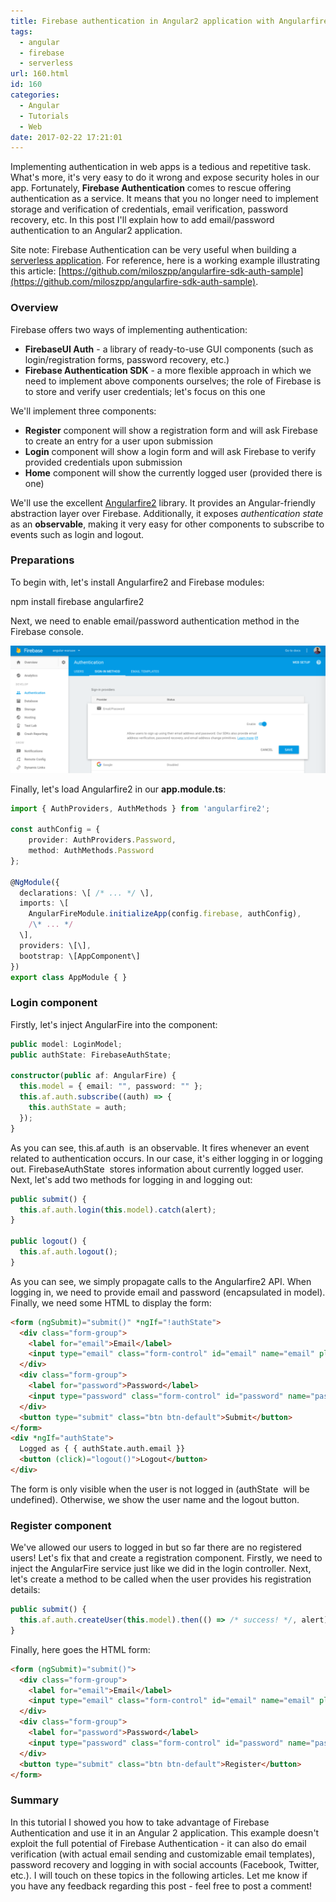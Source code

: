 ```yaml
---
title: Firebase authentication in Angular2 application with Angularfire2
tags:
  - angular
  - firebase
  - serverless
url: 160.html
id: 160
categories:
  - Angular
  - Tutorials
  - Web
date: 2017-02-22 17:21:01
---
```


Implementing authentication in web apps is a tedious and repetitive task. What's more, it's very easy to do it wrong and expose security holes in our app. Fortunately, **Firebase Authentication** comes to rescue offering authentication as a service. It means that you no longer need to implement storage and verification of credentials, email verification, password recovery, etc. In this post I'll explain how to add email/password authentication to an Angular2 application. 

Site note: Firebase Authentication can be very useful when building a [serverless application](http://codewithstyle.info/building-serverless-web-application-angular-2-webtask-firebase/). For reference, here is a working example illustrating this article: [https://github.com/miloszpp/angularfire-sdk-auth-sample](https://github.com/miloszpp/angularfire-sdk-auth-sample).  

### Overview

Firebase offers two ways of implementing authentication:

*   **FirebaseUI Auth** \- a library of ready-to-use GUI components (such as login/registration forms, password recovery, etc.)
*   **Firebase Authentication SDK** \- a more flexible approach in which we need to implement above components ourselves; the role of Firebase is to store and verify user credentials; let's focus on this one

We'll implement three components:

*   **Register** component will show a registration form and will ask Firebase to create an entry for a user upon submission
*   **Login** component will show a login form and will ask Firebase to verify provided credentials upon submission
*   **Home** component will show the currently logged user (provided there is one)

We'll use the excellent [Angularfire2](https://github.com/angular/angularfire2) library. It provides an Angular-friendly abstraction layer over Firebase. Additionally, it exposes _authentication state_ as an **observable**, making it very easy for other components to subscribe to events such as login and logout.

### Preparations

To begin with, let's install Angularfire2 and Firebase modules:

npm install firebase angularfire2

Next, we need to enable email/password authentication method in the Firebase console. 

![Firebase: enabling email/password authentication](/images/2017/02/Zrzut-ekranu-2017-02-21-o-21.27.24-1024x414.png) 

Finally, let's load Angularfire2 in our **app.module.ts**:

```typescript
import { AuthProviders, AuthMethods } from 'angularfire2';

const authConfig = {
    provider: AuthProviders.Password,
    method: AuthMethods.Password
};

@NgModule({
  declarations: \[ /* ... */ \],
  imports: \[
    AngularFireModule.initializeApp(config.firebase, authConfig),
    /\* ... */
  \],
  providers: \[\],
  bootstrap: \[AppComponent\]
})
export class AppModule { }
```

### Login component

Firstly, let's inject AngularFire into the component:

```typescript
public model: LoginModel;
public authState: FirebaseAuthState;

constructor(public af: AngularFire) {
  this.model = { email: "", password: "" };
  this.af.auth.subscribe((auth) => {
    this.authState = auth;
  });
}
```

As you can see, this.af.auth  is an observable. It fires whenever an event related to authentication occurs. In our case, it's either logging in or logging out. FirebaseAuthState  stores information about currently logged user. Next, let's add two methods for logging in and logging out:

```typescript
public submit() {
  this.af.auth.login(this.model).catch(alert);
}

public logout() {
  this.af.auth.logout();
}
```

As you can see, we simply propagate calls to the Angularfire2 API. When logging in, we need to provide email and password (encapsulated in model). Finally, we need some HTML to display the form:

```html
<form (ngSubmit)="submit()" *ngIf="!authState">
  <div class="form-group">
    <label for="email">Email</label>
    <input type="email" class="form-control" id="email" name="email" placeholder="Email" \[(ngModel)\]="model.email" />
  </div>
  <div class="form-group">
    <label for="password">Password</label>
    <input type="password" class="form-control" id="password" name="password" placeholder="Password" \[(ngModel)\]="model.password" />
  </div>
  <button type="submit" class="btn btn-default">Submit</button>
</form>
<div *ngIf="authState">
  Logged as { { authState.auth.email }}
  <button (click)="logout()">Logout</button>
</div>
```

The form is only visible when the user is not logged in (authState  will be undefined). Otherwise, we show the user name and the logout button.

### Register component

We've allowed our users to logged in but so far there are no registered users! Let's fix that and create a registration component. Firstly, we need to inject the AngularFire service just like we did in the login controller. Next, let's create a method to be called when the user provides his registration details:

```typescript
public submit() {
  this.af.auth.createUser(this.model).then(() => /* success! */, alert);
}
```

Finally, here goes the HTML form:

```html
<form (ngSubmit)="submit()">
  <div class="form-group">
    <label for="email">Email</label>
    <input type="email" class="form-control" id="email" name="email" placeholder="Email" \[(ngModel)\]="model.email" />
  </div>
  <div class="form-group">
    <label for="password">Password</label>
    <input type="password" class="form-control" id="password" name="password" placeholder="Password" \[(ngModel)\]="model.password" />
  </div>
  <button type="submit" class="btn btn-default">Register</button>
</form>
```

### Summary

In this tutorial I showed you how to take advantage of Firebase Authentication and use it in an Angular 2 application. This example doesn't exploit the full potential of Firebase Authentication - it can also do email verification (with actual email sending and customizable email templates), password recovery and logging in with social accounts (Facebook, Twitter, etc.). I will touch on these topics in the following articles. Let me know if you have any feedback regarding this post - feel free to post a comment!